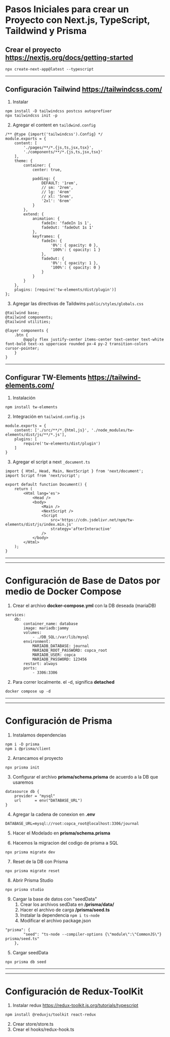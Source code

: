 # Pasos Iniciales para crear un Proyecto con Next.js, TypeScript, Taildwind y Prisma

## Crear el proyecto https://nextjs.org/docs/getting-started

```
npx create-next-app@latest --typescript
```

---

## Configuración Tailwind https://tailwindcss.com/

1. Instalar

```
npm install -D tailwindcss postcss autoprefixer
npx tailwindcss init -p

```

2. Agregar el content en `taildwind.config`

```
/** @type {import('tailwindcss').Config} */
module.exports = {
	content: [
		'./pages/**/*.{js,ts,jsx,tsx}',
		'./components/**/*.{js,ts,jsx,tsx}'
	],
	theme: {
		container: {
			center: true,

			padding: {
				DEFAULT: '1rem',
				// sm: '2rem',
				// lg: '4rem'
				// xl: '5rem',
				'2xl': '6rem'
			}
		},
		extend: {
			animation: {
				fadeIn: 'fadeIn 1s 1',
				fadeOut: 'fadeOut 1s 1'
			},
			keyframes: {
				fadeIn: {
					'0%': { opacity: 0 },
					'100%': { opacity: 1 }
				},
				fadeOut: {
					'0%': { opacity: 1 },
					'100%': { opacity: 0 }
				}
			}
		}
	},
	plugins: [require('tw-elements/dist/plugin')]
};

```

3. Agregar las directivas de Taildwins `public/styles/globals.css`

```
@tailwind base;
@tailwind components;
@tailwind utilities;

@layer components {
	.btn {
		@apply flex justify-center items-center text-center text-white font-bold text-xs uppercase rounded px-4 py-2 transition-colors cursor-pointer;
	}
}

```

---

## Configurar TW-Elements https://tailwind-elements.com/

1. Instalación

```
npm install tw-elements
```

2. Integración en `tailwind.config.js`

```
module.exports = {
    content: ['./src/**/*.{html,js}', './node_modules/tw-elements/dist/js/**/*.js'],
    plugins: [
        require('tw-elements/dist/plugin')
    ]
}
```

3. Agregar el script a next `_document.ts`

```
import { Html, Head, Main, NextScript } from 'next/document';
import Script from 'next/script';

export default function Document() {
	return (
		<Html lang='es'>
			<Head />
			<body>
				<Main />
				<NextScript />
				<Script
					src='https://cdn.jsdelivr.net/npm/tw-elements/dist/js/index.min.js'
					strategy='afterInteractive'
				/>
			</body>
		</Html>
	);
}

```

---

---

# Configuración de Base de Datos por medio de Docker Compose

1. Crear el archivo **docker-compose.yml** con la DB deseada (mariaDB)

```
services:
    db:
        container_name: database
        image: mariadb:jammy
        volumes:
            - ./DB_SQL:/var/lib/mysql
        environment:
            MARIADB_DATABASE: journal
            MARIADB_ROOT_PASSWORD: copca_root
            MARIADB_USER: copca
            MARIADB_PASSWORD: 123456
        restart: always
        ports:
            - 3306:3306

```

2. Para correr localmente. el -d, significa **detached**

```
docker compose up -d
```

---

---

# Configuración de Prisma

1. Instalamos dependencias

```
npm i -D prisma
npm i @prisma/client
```

2. Arrancamos el proyecto

```
npx prisma init
```

3. Configurar el archivo **prisma/schema.prisma** de acuerdo a la DB que usaremos

```
datasource db {
	provider = "mysql"
	url      = env("DATABASE_URL")
}
```

4. Agregar la cadena de conexion en **.env**

```
DATABASE_URL=mysql://root:copca_root@localhost:3306/journal
```

5. Hacer el Modelado en **prisma/schema.prisma**

6. Hacemos la migracion del codigo de prisma a SQL

```
npx prisma migrate dev
```

7. Reset de la DB con Prisma

```
npx prisma migrate reset
```

8. Abrir Prisma Studio

```
npx prisma studio
```

9. Cargar la base de datos con "seedData"
    1. Crear los archivos sedData en **/prisma/data/**
    2. Hacer el archivo de carga **/prisma/seed.ts**
    3. Instalar la dependencia `npm i ts-node`
    4. Modificar el archivo package.json

```
"prisma": {
		"seed": "ts-node --compiler-options {\"module\":\"CommonJS\"} prisma/seed.ts"
	},
```

5. Cargar seedData

```
npx prisma db seed
```

---

---

# Configuración de Redux-ToolKit

1. Instalar redux https://redux-toolkit.js.org/tutorials/typescript

```
npm install @reduxjs/toolkit react-redux
```

2. Crear store/store.ts
3. Crear el hooks/redux-hook.ts
